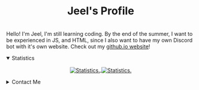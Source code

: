 <div>
  <p align="center">
    <h1 align="center" >Jeel's Profile</h1>
    <br>
    <div align="left">
   Hello! I'm Jeel, I'm still learning coding. By the end of the summer, I want to be experienced in JS, and HTML, since I also want to have my own Discord bot with it's own website. Check out my <a href="https://kingcharaf99.github.io">github.io website</a>!
    </div>
  </p>
  
 
  </div>

<details style="cursor: pointer;" open>
  <summary>Statistics</summary>
<p align=center>
<a href="https://github.com/kingcharaf99">
  <img align="center" src="https://github-readme-stats.vercel.app/api?username=kingcharaf99&show_icons=true&include_all_commits=true&show_icons=true&title_color=ff0000&icon_color=11ff00&text_color=ffff00&bg_color=000000" alt="Statistics." />
  <img align="center" src="https://github-readme-stats.vercel.app/api/top-langs/?username=kingcharaf99&show_icons=true&show_icons=true&title_color=ff0000&icon_color=11ff00&text_color=ffff00&bg_color=000000&hide_border=true" alt="Statistics." />
</a>
</p>
</details>


<details style="cursor: pointer;">
  <summary style="margin-bottom: 3px">Contact Me</summary>
       <img src="https://i.imgur.com/4Z40Dsg.jpg" width="19px " style="text-align:center" align="center">
       <a href="mailto:businessemail.jc@gmail.com">My Email.</a>
  <br>
    
</details>


<!-- <p align="center" style="text-align: center; font-size:10px">I used '<a href="https://github.com/anuraghazra/github-readme-stats">github-readme-stats</a>' for the stats</p> -->
</div>
